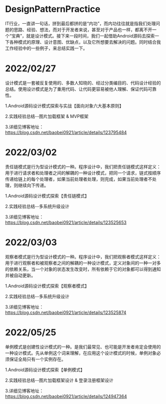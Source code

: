# DesignPatternPractice
IT行业，一直讲一句话，拼到最后都拼的是“内功”，而内功往往就是指我们处理问题的思路、经验、想法，而对于开发者来说，甚至对于产品也一样，都离不开一个“宝典”，就是设计模式。接下来一段时间，我们一起借助Android源码去探索一下各种模式的原理、设计意图、优缺点，以及它所想要去解决的问题。同时结合我工作经验中的一些例子，来总结实践一下。

# 2022/02/27
设计模式是一套被反复使用的、多数人知晓的、经过分类编目的、代码设计经验的总结。使用设计模式是为了重用代码、让代码更容易被他人理解、保证代码可靠性。

1.Android源码设计模式探索与实战【面向对象六大基本原则】

2.实践经验总结--图片加载框架 & MVP框架

3.详细见博客地址：https://blog.csdn.net/baobei0921/article/details/123795484

# 2022/03/02
责任链模式是行为型设计模式的一种。程序设计中，我们把责任链模式这样定义：用于进行请求者和处理者之间的解耦的一种设计模式，把同一个请求，链式按顺序传递给链上的每个处理者，如果当前处理者处理，则完成，如果当前处理者不处理，则继续向下传递。

1.Android源码设计模式探索【责任链模式】

2.实践经验总结--多系统升级设计

3.详细见博客地址：https://blog.csdn.net/baobei0921/article/details/123525653

# 2022/03/03
观察者模式是行为型设计模式的一种。程序设计中，我们把观察者模式这样定义：用于进行观察者和被观察者之间的解耦的一种设计模式，定义对象间的一种一对多的依赖关系，当一个对象的状态发生改变时，所有依赖于它的对象都可以得到通知并被自动更新。

1.Android源码设计模式探索【观察者模式】

2.实践经验总结--多系统升级设计

3.详细见博客地址：https://blog.csdn.net/baobei0921/article/details/123525874

# 2022/05/25
单例模式是创建性设计模式的一种。是我们最常见、也可能是开发者肯定会使用的一种设计模式。先从单例这个词来理解，在应用这个设计模式的时候，单例对象必须保证全局只有一个实例存在。

1.Android源码设计模式探索【单例模式】

2.实践经验总结--图片加载框架设计 & 登录注册框架设计

3.详细见博客地址：https://blog.csdn.net/baobei0921/article/details/124947364


